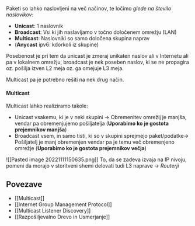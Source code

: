 Paketi so lahko naslovljeni na več načinov, te ločimo *glede na število naslovikov*:
- **Unicast**: 1 naslovnik
- **Broadcast**: Vsi ki jih naslavljamo v točno določenem omrežju (LAN)
- **Multicast**: Naslovniki so samo določena skupina naprav 
- (**Anycast** ipv6: kdorkoli iz skupine)

Posebenost je pri tem da unicast je zmeraj unikaten naslov ali v Internetu ali pa v lokalnem omrežju, broadcast je nek poseben naslov, ki se ne propagira oz. pošilja izven L2 meja oz. ga omejuje L3 meja.

Multicast pa je potrebno rešiti na nek drug način.

#### Multicast
Multicast lahko realiziramo takole:
- Unicast vsakemu, ki je v neki skupini -> Obremenitev omrežij je manjša, vendar pa obremenjujemo pošiljatelja (**Uporabimo ko je gostota prejemnikov manjša**)
- Broadcast vsem, in samo tisti, ki so v skupini sprejmejo paket/podatke-> Pošiljatelj je manj obremenjen vendar pa je temu več obremenjeno omrežje (**Uporabimo ko je gostota prejemnikov večja**)

![[Pasted image 20221111150635.png]]
To, da se zadeva izvaja na IP nivoju, pomeni da morajo v storitveni shemi delovati tudi L3 naprave -> *Routerji*
## Povezave
- [[Multicast]]
- [[Internet Group Management Protocol]]
- [[Multicast Listener Discovery]]
- [[Razpošiljevalno Drevo in Usmerjanje]]